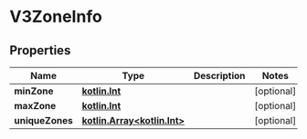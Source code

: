 # V3ZoneInfo

## Properties
Name | Type | Description | Notes
------------ | ------------- | ------------- | -------------
**minZone** | [**kotlin.Int**](.md) |  |  [optional]
**maxZone** | [**kotlin.Int**](.md) |  |  [optional]
**uniqueZones** | [**kotlin.Array&lt;kotlin.Int&gt;**](.md) |  |  [optional]
